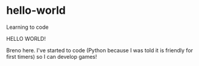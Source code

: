 # hello-world
Learning to code

HELLO WORLD!

Breno here. I've started to code (Python because I was told it is friendly for first timers) so I can develop games!
